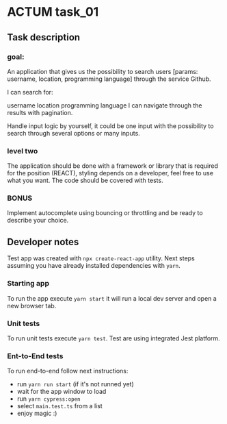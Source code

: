 # ACTUM task_01
## Task description
### goal:
An application that gives us the possibility to search users [params: username, location, programming language] through the service Github.

I can search for:

username
location
programming language
I can navigate through the results with pagination.

Handle input logic by yourself, it could be one input with the possibility to search through several options or many inputs.

### level two

The application should be done with a framework or library that is required for the position (REACT), 
styling depends on a developer, feel free to use what you want. The code should be covered with tests.

### BONUS

Implement autocomplete using bouncing or throttling and be ready to describe your choice.

## Developer notes

Test app was created with `npx create-react-app` utility.
Next steps assuming you have already installed dependencies with `yarn`.

### Starting app
To run the app execute `yarn start` it will run a local dev server and open a new browser tab.

### Unit tests
To run unit tests execute `yarn test`. Test are using integrated Jest platform.

### Ent-to-End tests
To run end-to-end follow next instructions:
* run `yarn run start` (if it's not runned yet)
* wait for the app window to load
* run `yarn cypress:open`
* select `main.test.ts` from a list
* enjoy magic :)
